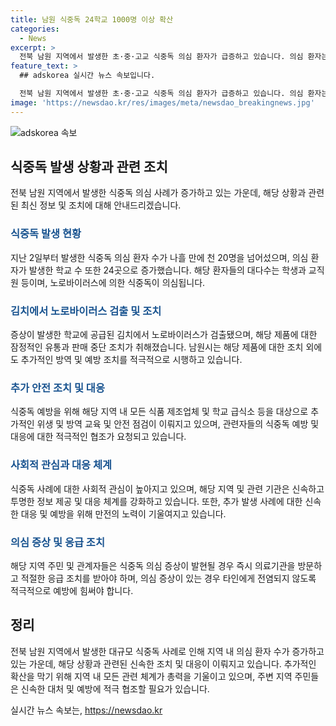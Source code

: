 ```yaml
---
title: 남원 식중독 24학교 1000명 이상 확산
categories:
  - News
excerpt: >
  전북 남원 지역에서 발생한 초·중·고교 식중독 의심 환자가 급증하고 있습니다. 의심 환자는 20명을 넘어섰으며, 24개 학교에서 발생했습니다. 환자 대부분은 학생과 교직원으로, 노로바이러스 의심이 높습니다. 해당 학교에 공급된 김치에서 노로바이러스가 검출되어 유통과 판매가 중단됐습니다. 식중독 관련 추가 소식은 KBS뉴스를 통해 확인할 수 있습니다.
feature_text: >
  ## adskorea 실시간 뉴스 속보입니다.

  전북 남원 지역에서 발생한 초·중·고교 식중독 의심 환자가 급증하고 있습니다. 의심 환자는 20명을 넘어섰으며, 24개 학교에서 발생했습니다. 환자 대부분은 학생과 교직원으로, 노로바이러스 의심이 높습니다. 해당 학교에 공급된 김치에서 노로바이러스가 검출되어 유통과 판매가 중단됐습니다. 식중독 관련 추가 소식은 KBS뉴스를 통해 확인할 수 있습니다.
image: 'https://newsdao.kr/res/images/meta/newsdao_breakingnews.jpg'
---
```


<p><img src="https://newsdao.kr/res/images/meta/newsdao_breakingnews.jpg" alt="adskorea 속보" /></p>

<h2 data-ke-size="size26">식중독 발생 상황과 관련 조치</h2>

<p data-ke-size="size16">전북 남원 지역에서 발생한 식중독 의심 사례가 증가하고 있는 가운데, 해당 상황과 관련된 최신 정보 및 조치에 대해 안내드리겠습니다.</p>

<h3><b><span style="color: #1a5490;">식중독 발생 현황</span></b></h3>

<p data-ke-size="size16">지난 2일부터 발생한 식중독 의심 환자 수가 나흘 만에 천 20명을 넘어섰으며, 의심 환자가 발생한 학교 수 또한 24곳으로 증가했습니다. 해당 환자들의 대다수는 학생과 교직원 등이며, 노로바이러스에 의한 식중독이 의심됩니다.</p>

<h3><b><span style="color: #1a5490;">김치에서 노로바이러스 검출 및 조치</span></b></h3>

<p data-ke-size="size16">증상이 발생한 학교에 공급된 김치에서 노로바이러스가 검출됐으며, 해당 제품에 대한 잠정적인 유통과 판매 중단 조치가 취해졌습니다. 남원시는 해당 제품에 대한 조치 외에도 추가적인 방역 및 예방 조치를 적극적으로 시행하고 있습니다.</p>

<h3><b><span style="color: #1a5490;">추가 안전 조치 및 대응</span></b></h3>

<p data-ke-size="size16">식중독 예방을 위해 해당 지역 내 모든 식품 제조업체 및 학교 급식소 등을 대상으로 추가적인 위생 및 방역 교육 및 안전 점검이 이뤄지고 있으며, 관련자들의 식중독 예방 및 대응에 대한 적극적인 협조가 요청되고 있습니다.</p>

<h3><b><span style="color: #1a5490;">사회적 관심과 대응 체계</span></b></h3>

<p data-ke-size="size16">식중독 사례에 대한 사회적 관심이 높아지고 있으며, 해당 지역 및 관련 기관은 신속하고 투명한 정보 제공 및 대응 체계를 강화하고 있습니다. 또한, 추가 발생 사례에 대한 신속한 대응 및 예방을 위해 만전의 노력이 기울여지고 있습니다.</p>

<h3><b><span style="color: #1a5490;">의심 증상 및 응급 조치</span></b></h3>

<p data-ke-size="size16">해당 지역 주민 및 관계자들은 식중독 의심 증상이 발현될 경우 즉시 의료기관을 방문하고 적절한 응급 조치를 받아야 하며, 의심 증상이 있는 경우 타인에게 전염되지 않도록 적극적으로 예방에 힘써야 합니다.</p>

<h2 data-ke-size="size26">정리</h2>

<p data-ke-size="size16">전북 남원 지역에서 발생한 대규모 식중독 사례로 인해 지역 내 의심 환자 수가 증가하고 있는 가운데, 해당 상황과 관련된 신속한 조치 및 대응이 이뤄지고 있습니다. 추가적인 확산을 막기 위해 지역 내 모든 관련 체계가 총력을 기울이고 있으며, 주변 지역 주민들은 신속한 대처 및 예방에 적극 협조할 필요가 있습니다.</p>
실시간 뉴스 속보는, <a href="https://newsdao.kr" rel="dofollow">https://newsdao.kr</a>



